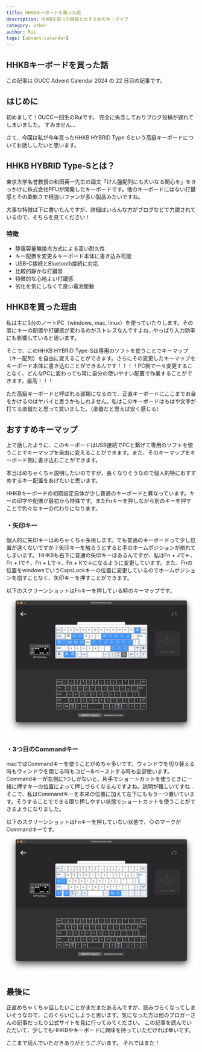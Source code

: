 ```yaml
---
title: HHKBキーボードを買った話
description: HHKBを買った経緯とおすすめのキーマップ
category: other
author: Rui
tags: [advent-calendar]
---
```


## HHKBキーボードを買った話

この記事は OUCC Advent Calendar 2024 の 22 日目の記事です。

## はじめに

初めまして！OUCC一回生のRuiです。
完全に失念しておりブログ投稿が遅れてしまいました。
すみません…

さて、今回は私が今年買ったHHKB HYBRID Type-Sという高級キーボードについてお話ししたいと思います。

## HHKB HYBRID Type-Sとは？

東京大学名誉教授の和田英一先生の論文「けん盤配列にも大いなる関心を」をきっかけに株式会社PFUが開発したキーボードです。他のキーボードにはない打鍵感とその柔軟さで根強いファンが多い製品みたいですね。

大事な特徴は下に書いたんですが、詳細はいろんな方がブログなどで力説されているので、そちらを見てください！
### 特徴
- 静電容量無接点方式による高い耐久性
- キー配置を変更＆キーボード本体に書き込み可能
- USB-C接続とBluetooth接続に対応
- 比較的静かな打鍵音
- 特徴的な心地よい打鍵感
- 劣化を気にしなくて良い電池駆動

## HHKBを買った理由

私は主に3台のノートPC（windows, mac, linux）を使っていたりします。その度にキーの配置や打鍵感が変わるのがストレスなんですよね…やっぱり入力効率にも影響していると思います。

そこで、このHHKB HYBRID Type-Sは専用のソフトを使うことでキーマップ（キー配列）を自由に変えることができます。さらにその変更したキーマップをキーボード本体に書き込むことができるんです！！！！PC側で一々変更することなく、どんなPCに変わっても常に自分の使いやすい配置で作業することができます。最高！！！

ただ高級キーボードと呼ばれる部類になるので、正直キーボードにここまでお金をかけるのはヤバイと思うかもしれません。私はこのキーボードはもはや文字が打てる楽器だと思って買いました。（楽器だと思えば安く感じる）

## おすすめキーマップ

上で話したように、このキーボードはUSB接続でPCと繋げて専用のソフトを使うことでキーマップを自由に変えることができます。また、そのキーマップをキーボード側に書き込むことができます。

本当はめちゃくちゃ説明したいのですが、長くなりそうなので個人的特におすすめするキー配置をあげたいと思います。

HHKBキーボードの初期設定自体が少し普通のキーボードと異なっています。キーの印字や配置が最初から特殊です。またFnキーを押しながら別のキーを押すことで色々なキーの代わりになります。

### ・矢印キー

個人的に矢印キーはめちゃくちゃ多用します。でも普通のキーボードって少し位置が遠くないですか？矢印キーを触ろうとすると手のホームポジションが崩れてしまいます。
HHKBも右下に普通の矢印キーはあるんですが、私はFn + Jで←、Fn + Iで↑、Fn + Lで→、Fn + Kで↓になるように変更しています。また、Fnの位置をwindowsでいうCapsLockキーの位置に変更しているのでホームポジションを崩すことなく、矢印キーを押すことができます。

以下のスクリーンショットはFnキーを押している時のキーマップです。
![Fnを押している状態のキーマップ](2024-12-22-HHKB/screenshot-fn.png)

### ・3つ目のCommandキー

macではCommandキーを使うことがめちゃ多いです。ウィンドウを切り替える時もウィンドウを閉じる時もコピー&ペーストする時も全部使います。Commandキーが左側に1つしかないと、片手でショートカットを使うときに一緒に押すキーの位置によって押しづらくなるんですよね。説明が難しいですね…
そこで、私はCommandキーを本来の位置に加えて左下にももう一つ置いています。そうすることでできる限り押しやすい状態でショートカットを使うことができるようになりました。

以下のスクリーンショットはFnキーを押していない状態で、◇のマークがCommandキーです。
![Fnを押していない状態のキーマップ](2024-12-22-HHKB/screenshot-normal.png)

## 最後に

正直めちゃくちゃ話したいことがまだまだあるんですが、読みづらくなってしまいそうなので、このぐらいにしようと思います。気になった方は他のブロガーさんの記事だったり公式サイトを見に行ってみてください。
この記事を読んでいただいて、少しでもHHKBやキーボードに興味を持っていただければ幸いです。

ここまで読んでいただきありがとうございます。
それではまた！